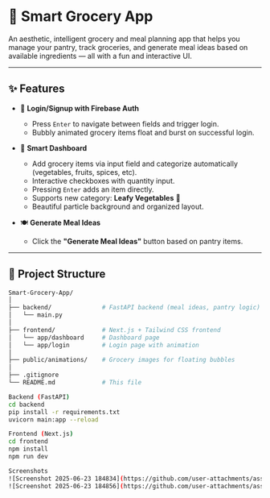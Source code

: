 # 🛒 Smart Grocery App

An aesthetic, intelligent grocery and meal planning app that helps you manage your pantry, track groceries, and generate meal ideas based on available ingredients — all with a fun and interactive UI.

---

## ✨ Features

- 🔐 **Login/Signup with Firebase Auth**
  - Press `Enter` to navigate between fields and trigger login.
  - Bubbly animated grocery items float and burst on successful login.

- 🧺 **Smart Dashboard**
  - Add grocery items via input field and categorize automatically (vegetables, fruits, spices, etc).
  - Interactive checkboxes with quantity input.
  - Pressing `Enter` adds an item directly.
  - Supports new category: **Leafy Vegetables** 🥬
  - Beautiful particle background and organized layout.

- 🍽️ **Generate Meal Ideas**
  - Click the **"Generate Meal Ideas"** button based on pantry items.

---

## 📁 Project Structure

```bash
Smart-Grocery-App/
│
├── backend/              # FastAPI backend (meal ideas, pantry logic)
│   └── main.py
│
├── frontend/             # Next.js + Tailwind CSS frontend
│   └── app/dashboard     # Dashboard page
│   └── app/login         # Login page with animation
│
├── public/animations/    # Grocery images for floating bubbles
│
├── .gitignore
└── README.md             # This file

Backend (FastAPI)
cd backend
pip install -r requirements.txt
uvicorn main:app --reload

Frontend (Next.js)
cd frontend
npm install
npm run dev

Screenshots
![Screenshot 2025-06-23 184834](https://github.com/user-attachments/assets/ca0accdd-7c72-4b1a-8331-5fa17c295bb2)
![Screenshot 2025-06-23 184856](https://github.com/user-attachments/assets/be509feb-a54d-47ec-aaec-312bbb583ad3)
